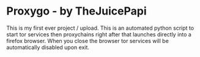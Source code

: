 # Proxygo - by TheJuicePapi
This is my first ever project / upload.
This is an automated python script to start tor services then proxychains right after that launches directly into a firefox browser.
When you close the browser tor services will be automatically disabled upon exit.
